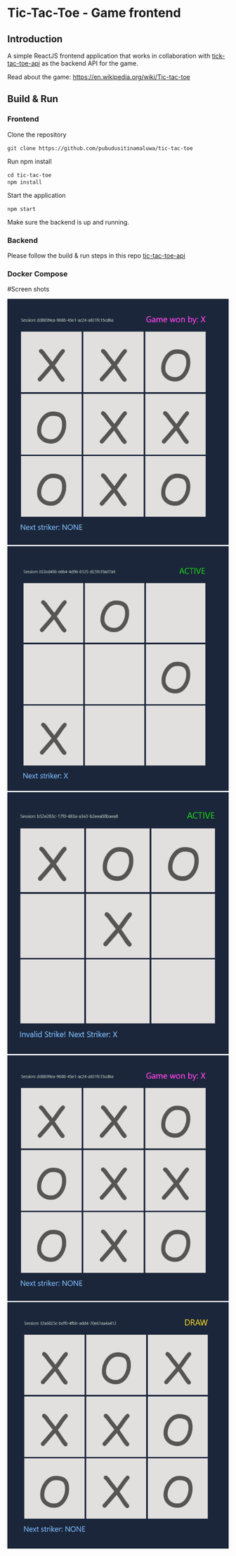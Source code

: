 # Tic-Tac-Toe - Game frontend

## Introduction
A simple ReactJS frontend application that works in collaboration with [tick-tac-toe-api](https://github.com/pubudusitinamaluwa/tic-tac-toe-api) 
as the backend API for the game.

Read about the game: https://en.wikipedia.org/wiki/Tic-tac-toe

## Build & Run

### Frontend
Clone the repository
```
git clone https://github.com/pubudusitinamaluwa/tic-tac-toe
```
Run npm install
```
cd tic-tac-toe
npm install
```
Start the application
```
npm start
```

Make sure the backend is up and running.

### Backend
Please follow the build & run steps in this repo [tic-tac-toe-api](https://github.com/pubudusitinamaluwa/tic-tac-toe-api)

### Docker Compose

#Screen shots

![Image](images/03.png)
![Image](images/02.png)
![Image](images/05.png)
![Image](images/03.png)
![Image](images/04.png)